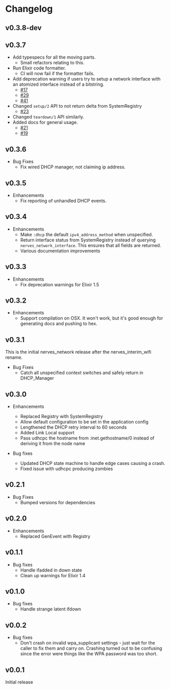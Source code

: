 # Changelog
## v0.3.8-dev

## v0.3.7
  * Add typespecs for all the moving parts.
    * Small refactors relating to this.
  * Run Elixir code formatter.
      * CI will now fail if the formatter fails.
  * Add deprecation warning if users try to setup a network interface with
    an atomized interface instead of a bitstring.
    * [#17](https://github.com/nerves-project/nerves_network/issues/17)
    * [#29](https://github.com/nerves-project/nerves_network/issues/29)
    * [#41](https://github.com/nerves-project/nerves_network/issues/41)
  * Changed `setup/2` API to not return delta from SystemRegistry
    * [#23](https://github.com/nerves-project/nerves_network/issues/23)
  * Changed `teardown/1` API similarly.
  * Added docs for general usage.
    * [#21](https://github.com/nerves-project/nerves_network/issues/21)
    * [#19](https://github.com/nerves-project/nerves_network/issues/19)

## v0.3.6
  * Bug Fixes
    * Fix wired DHCP manager, not claiming ip address.

## v0.3.5

  * Enhancements
    * Fix reporting of unhandled DHCP events.

## v0.3.4

  * Enhancements
    * Make `:dhcp` the default `ipv4_address_method` when unspecified.
    * Return interface status from SystemRegistry instead of querying
      `nerves_network_interface`. This ensures that all fields are returned.
    * Various documentation improvements

## v0.3.3

  * Enhancements
    * Fix deprecation warnings for Elixir 1.5

## v0.3.2

  * Enhancements
    * Support compilation on OSX. It won't work, but it's good enough for
      generating docs and pushing to hex.

## v0.3.1

This is the initial nerves_network release after the nerves_interim_wifi rename.

  * Bug Fixes
    * Catch all unspecified context switches and safely return in DHCP_Manager

## v0.3.0

  * Enhancements
    * Replaced Registry with SystemRegistry
    * Allow default configuration to be set in the application config
    * Lengthened the DHCP retry interval to 60 seconds
    * Added Link Local support
    * Pass udhcpc the hostname from :inet.gethostname/0 instead of deriving it from the node name

  * Bug fixes
    * Updated DHCP state machine to handle edge cases causing a crash.
    * Fixed issue with udhcpc producing zombies

## v0.2.1

* Bug Fixes
  * Bumped versions for dependencies

## v0.2.0

* Enhancements
  * Replaced GenEvent with Registry

## v0.1.1

  * Bug fixes
    * Handle ifadded in down state
    * Clean up warnings for Elixir 1.4

## v0.1.0

  * Bug fixes
    * Handle strange latent ifdown

## v0.0.2

  * Bug fixes
    * Don't crash on invalid wpa_supplicant settings - just wait for the
      caller to fix them and carry on. Crashing turned out to be confusing
      since the error were things like the WPA password was too short.

## v0.0.1

Initial release
